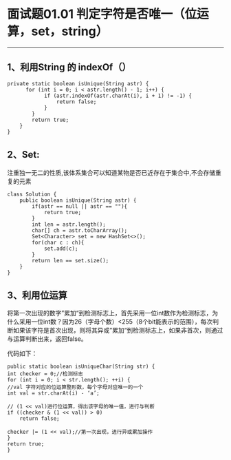 # 面试题01.01 判定字符是否唯一（位运算，set，string）
--------------------------------------------------------------------------------

## 1、利用String    的  indexOf（）

```
private static boolean isUnique(String astr) {
      for (int i = 0; i < astr.length() - 1; i++) {
            if (astr.indexOf(astr.charAt(i), i + 1) != -1) {
                return false;
            }
        }
        return true;
    }
}
```




## 2、Set:
注重独一无二的性质,该体系集合可以知道某物是否已近存在于集合中,不会存储重复的元素

```
class Solution {
    public boolean isUnique(String astr) {
        if(astr == null || astr == ""){
            return true;
        }
        int len = astr.length();
        char[] ch = astr.toCharArray();
        Set<Character> set = new HashSet<>();
        for(char c : ch){
            set.add(c);
        }
        return len == set.size();
    }
}
```



## 3、利用位运算
将第一次出现的数字”累加“到检测标志上，首先采用一位int数作为检测标志，为什么采用一位int数？因为26（字母个数）<255（8个bit能表示的范围），每次判断如果该字符是首次出现，则将其异或”累加“到检测标志上，如果非首次，则通过与运算判断出来，返回false。

代码如下：

```
public static boolean isUniqueChar(String str) {
int checker = 0;//检测标志
for (int i = 0; i < str.length(); ++i) {
//val 字符对应的位运算整形数，每个字母对应唯一的一个
int val = str.charAt(i) - ‘a’;

// (1 << val)进行位运算，得出该字母的唯一值，进行与判断
if ((checker & (1 << val)) > 0)   
    return false;

checker |= (1 << val);//第一次出现，进行异或累加操作
}
return true;
}
```


